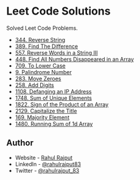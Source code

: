 # Leet Code Solutions

Solved Leet Code Problems.

- [344. Reverse String](./344.Reverse-String.js)
- [389. Find The Difference](./389.Find-the-Difference.js)
- [557. Reverse Words in a String III](./557.Reverse-Words-in-a-String-III.js)
- [448. Find All Numbers Disappeared in an Array](./448.Find-All-Numbers-Disappeared-in-an-Array.js)
- [709. To Lower Case](./709.-To-Lower-Case.js)
- [9. Palindrome Number](./9.Palindrome-Number.js)
- [283. Move Zeroes](./283.Move-Zeroes.js)
- [258. Add Digits](./258.Add-Digits.js)
- [1108. Defanging an IP Address](./1108.Defanging-an-IP-Address.js)
- [1748. Sum of Unique Elements](./1748.Sum-of-Unique-Elements.js)
- [1822. Sign of the Product of an Array](./1822.Sign-of-the-Product-of-an-Array.js)
- [2129. Capitalize the Title](./2129.Capitalize-the-Title.js)
- [169. Majority Element](./169.Majority-Element.js)
- [1480. Running Sum of 1d Array](./1480.Running-Sum-of-1d-Array.js)

## Author

- Website - [Rahul Rajput](https://rahulrajput83-portfolio.vercel.app/)
- LinkedIn - [@rahulrajput83](https://www.linkedin.com/in/rahulrajput83)
- Twitter - [@rahulrajput_83](https://twitter.com/rahulrajput_83)